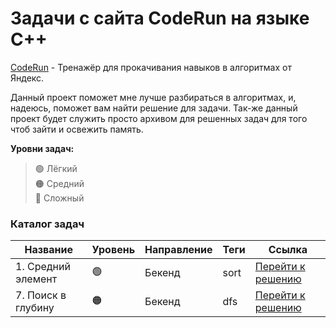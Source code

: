 # Задачи с сайта CodeRun на языке C++

<a href="https://coderun.yandex.ru/">CodeRun</a> - Тренажёр для прокачивания навыков в алгоритмах от Яндекс. 

Данный проект поможет мне лучше разбираться в алгоритмах, и, надеюсь, поможет вам найти решение для задачи. 
Так-же данный проект будет служить просто архивом для решенных задач для того чтоб зайти и освежить память.

**Уровни задач:** <br>
>🟢 Лёгкий <br>
>🟠 Средний <br>
>🔴 Сложный <br>

### Каталог задач

| Название                                  | Уровень | Направление | Теги                   | Ссылка                 |
|-------------------------------------------|---------|-------------|------------------------|------------------------|
| 1. Средний элемент                        | 🟢      | Бекенд      | sort                   | <a href="https://github.com/neuezeldaa/Algorithms_CodeRun/blob/main/solution/1.cpp">Перейти к решению</a> |
| 7. Поиск в глубину                        | 🟠      | Бекенд      | dfs                    | <a href="https://github.com/neuezeldaa/Algorithms_CodeRun/blob/main/solution/7.cpp">Перейти к решению</a> |
